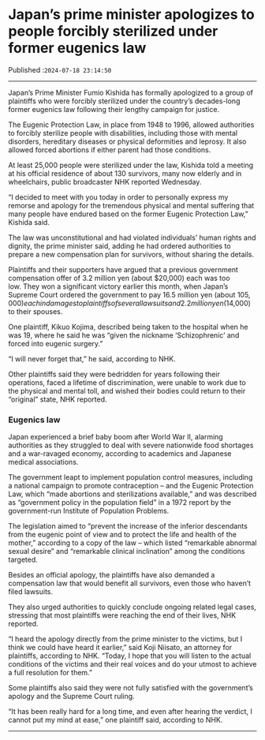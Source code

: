 # Japan’s prime minister apologizes to people forcibly sterilized under former  eugenics law

Published :`2024-07-18 23:14:50`

---

Japan’s Prime Minister Fumio Kishida has formally apologized to a group of plaintiffs who were forcibly sterilized under the country’s decades-long former eugenics law following their lengthy campaign for justice.

The Eugenic Protection Law, in place from 1948 to 1996, allowed authorities to forcibly sterilize people with disabilities, including those with mental disorders, hereditary diseases or physical deformities and leprosy. It also allowed forced abortions if either parent had those conditions.

At least 25,000 people were sterilized under the law, Kishida told a meeting at his official residence of about 130 survivors, many now elderly and in wheelchairs, public broadcaster NHK reported Wednesday.

“I decided to meet with you today in order to personally express my remorse and apology for the tremendous physical and mental suffering that many people have endured based on the former Eugenic Protection Law,” Kishida said.

The law was unconstitutional and had violated individuals’ human rights and dignity, the prime minister said, adding he had ordered authorities to prepare a new compensation plan for survivors, without sharing the details.

Plaintiffs and their supporters have argued that a previous government compensation offer of 3.2 million yen (about $20,000) each was too low. They won a significant victory earlier this month, when Japan’s Supreme Court ordered the government to pay 16.5 million yen (about $105,000) each in damages to plaintiffs of several lawsuits and 2.2 million yen ($14,000) to their spouses.

One plaintiff, Kikuo Kojima, described being taken to the hospital when he was 19, where he said he was “given the nickname ‘Schizophrenic’ and forced into eugenic surgery.”

“I will never forget that,” he said, according to NHK.

Other plaintiffs said they were bedridden for years following their operations, faced a lifetime of discrimination, were unable to work due to the physical and mental toll, and wished their bodies could return to their “original” state, NHK reported.

### Eugenics law

Japan experienced a brief baby boom after World War II, alarming authorities as they struggled to deal with severe nationwide food shortages and a war-ravaged economy, according to academics and Japanese medical associations.

The government leapt to implement population control measures, including a national campaign to promote contraception – and the Eugenic Protection Law, which “made abortions and sterilizations available,” and was described as “government policy in the population field” in a 1972 report by the government-run Institute of Population Problems.

The legislation aimed to “prevent the increase of the inferior descendants from the eugenic point of view and to protect the life and health of the mother,” according to a copy of the law – which listed “remarkable abnormal sexual desire” and “remarkable clinical inclination” among the conditions targeted.

Besides an official apology, the plaintiffs have also demanded a compensation law that would benefit all survivors, even those who haven’t filed lawsuits.

They also urged authorities to quickly conclude ongoing related legal cases, stressing that most plaintiffs were reaching the end of their lives, NHK reported.

“I heard the apology directly from the prime minister to the victims, but I think we could have heard it earlier,” said Koji Niisato, an attorney for plaintiffs, according to NHK. “Today, I hope that you will listen to the actual conditions of the victims and their real voices and do your utmost to achieve a full resolution for them.”

Some plaintiffs also said they were not fully satisfied with the government’s apology and the Supreme Court ruling.

“It has been really hard for a long time, and even after hearing the verdict, I cannot put my mind at ease,” one plaintiff said, according to NHK.

---

